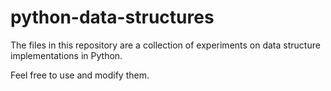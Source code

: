 python-data-structures
======================

The files in this repository are a collection of experiments on data
structure implementations in Python.

Feel free to use and modify them.
